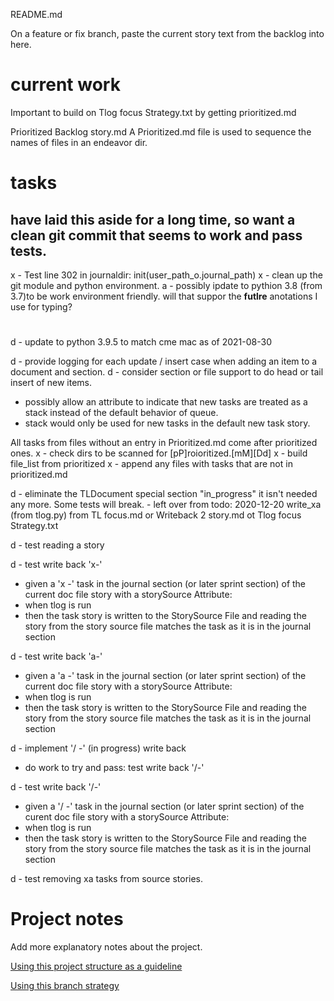 README.md

On a feature or fix branch, paste the current story text 
from the backlog into here.
# current work
Important to build on Tlog focus Strategy.txt by getting prioritized.md

Prioritized Backlog story.md
A Prioritized.md file is used to sequence the names of files in an endeavor dir.

# tasks
## have laid this aside for a long time, so want a clean git commit that seems to work and pass tests.

x - Test line 302 in journaldir: init(user_path_o.journal_path)
 x - clean up the git module and python environment.
 a - possibly ipdate to pythion 3.8 (from 3.7)to be work environment friendly.  will that suppor the __futlre__ anotations I use for typing?
#

d - update to python 3.9.5 to match cme mac as of 2021-08-30

d - provide logging for each update / insert case when adding an item to a document and section.
d - consider section or file support to do head or tail insert of new items.
 - possibly allow an attribute to indicate that new tasks are treated as a stack instead of the default behavior of queue.
 - stack would only be used for new tasks in the default new task story.  

All tasks from files without an entry in Prioritized.md come after prioritized ones.
x - check dirs to be scanned for [pP]roioritized.[mM][Dd]
x - build file_list from prioritized
x - append any files with tasks that are not in prioritized.md


d - eliminate the TLDocument special section "in_progress" it isn't needed any more.  Some tests will break.
            - left over from todo: 2020-12-20 write_xa (from tlog.py) from TL focus.md or Writeback 2 story.md ot Tlog focus Strategy.txt

d - test reading a story

d - test write back 'x-'  
 - given a 'x -' task in the journal section (or later sprint section) of the current doc file story with a storySource Attribute: 
 - when tlog is run
 - then 
    the task story is written to the StorySource File
    and reading the story from the story source file matches the task as it is in the journal section

d - test write back 'a-'  
 - given a 'a -' task in the journal section (or later sprint section) of the current doc file story with a storySource Attribute: 
 - when tlog is run
 - then 
    the task story is written to the StorySource File
    and reading the story from the story source file matches the task as it is in the journal section

d - implement '/ -' (in progress) write back
 - do work to try and pass: test write back '/-'

d - test write back '/-'  
 - given a '/ -' task in the journal section (or later sprint section) of the curent doc file story with a storySource Attribute: 
 - when tlog is run
 - then 
    the task story is written to the StorySource File
    and reading the story from the story source file matches the task as it is in the journal section
   
d - test removing xa tasks from source stories.

# Project notes
Add more explanatory notes about the project.

[Using this project structure as a guideline](https://www.jeffknupp.com/blog/2013/08/16/open-sourcing-a-python-project-the-right-way/)

[Using this branch strategy](https://nvie.com/posts/a-successful-git-branching-model/)